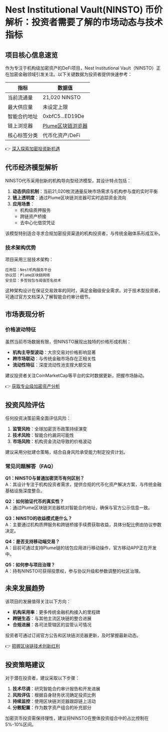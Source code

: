 # Nest Institutional Vault(NINSTO) 币价解析：投资者需要了解的市场动态与技术指标

## 项目核心信息速览

作为专注于机构级加密资产的DeFi项目，Nest Institutional Vault（NINSTO）正在加密金融领域引发关注。以下关键数据为投资者提供快速参考：

| 指标                | 数据值             |
|---------------------|--------------------|
| 当前流通量          | 21,020 NINSTO      |
| 最大供应量          | 未设定上限         |
| 智能合约地址        | 0xbfC5...ED19De    |
| 链上浏览器          | [Plume区块链浏览器](https://explorer.plume.org/token/0xbfC5770631641719cd1Cf809D8325B146aED19De) |
| 核心标签分类        | 代币化资产/DeFi    |

👉 [深入探索加密投资新机遇](https://bit.ly/okx_welcome)

## 代币经济模型解析

NINSTO代币采用创新的机构导向型经济模型，其设计特点包括：

1. **动态供应机制**：当前21,020枚流通量反映市场需求与机构参与度的实时平衡
2. **链上透明度**：通过Plume区块链浏览器可实时追踪资金流向
3. **应用场景**：
   - 机构级质押服务
   - 跨链资产桥接
   - 去中心化借贷凭证

该模型特别适合寻求合规加密投资渠道的机构投资者，与传统金融体系形成互补。

### 技术架构优势

项目采用三层技术架构：
```
应用层：Nest机构服务平台
协议层：Plume区块链网络
安全层：多签钱包与阈值签名技术
```

这种架构设计在保证交易效率的同时，满足金融级安全需求。对于技术型投资者，可通过官方文档深入了解智能合约审计细节。

## 市场表现分析

### 价格波动特征

虽然当前市场数据有限，但NINSTO展现出独特的价格形成机制：
- **机构主导型波动**：大宗交易对价格影响显著
- **跨市场联动**：与传统金融市场存在正相关性
- **流动性特征**：深度流动性池支撑大额交易

建议投资者关注CoinMarketCap等平台的实时数据更新，把握市场脉动。

👉 [获取专业级加密资产分析](https://bit.ly/okx_welcome)

## 投资风险评估

任何投资决策前需全面评估风险：
1. **监管风险**：全球加密货币政策持续演变
2. **技术风险**：智能合约漏洞可能性
3. **市场风险**：机构资金流动导致的价格波动

建议采用分批建仓策略，结合自身风险承受能力制定投资计划。

### 常见问题解答（FAQ）

**Q1：NINSTO与普通加密货币有何区别？**  
A：其设计专注于机构投资者需求，提供合规的代币化资产解决方案，与传统金融基础设施深度整合。

**Q2：如何验证代币的真实性？**  
A：通过Plume区块链浏览器核对智能合约地址，确保与官方公示信息一致。

**Q3：NINSTO的收益模式是什么？**  
A：主要通过机构质押服务和跨链桥接手续费获取收益，具体分配比例由协议参数决定。

**Q4：是否支持移动端交易？**  
A：目前可通过支持Plume链的钱包应用进行移动操作，官方移动APP正在开发中。

**Q5：如何参与项目治理？**  
A：持有NINSTO可获得投票权，参与协议升级和参数调整的社区治理。

## 未来发展趋势

该项目的发展值得关注以下方向：
- **机构采用率**：更多传统金融机构接入的里程碑
- **跨链生态**：与其他主流区块链的整合进展
- **合规进展**：各司法管辖区的监管认可情况

投资者可通过订阅官方公告和区块链浏览器更新，及时掌握最新动态。

👉 [把握区块链技术创新红利](https://bit.ly/okx_welcome)

## 投资策略建议

对于潜在投资者，建议采取以下步骤：
1. **技术尽调**：研究智能合约审计报告和开发进展
2. **风险评估**：根据自身财务状况确定投资比例
3. **持续监控**：使用区块链浏览器跟踪链上活动
4. **分散配置**：作为数字资产组合的补充部分

加密货币投资需保持理性，建议将NINSTO在整体投资组合中的占比控制在5%-10%区间。